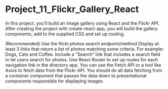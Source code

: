 # Project_11_Flickr_Gallery_React

In this project, you'll build an image gallery using React and the Flickr API. After creating the project with create-react-app, you will build the gallery components, add to the supplied CSS and set up routing.

(Recommended) Use the flickr.photos.search endpoint/method
Display at least 3 links that return a list of photos matching some criteria. For example: Dogs, Cats and Coffee.
Include a "Search" link that includes a search field to let users search for photos.
Use React Router to set up routes for each navigation link in the directory app.
You can use the Fetch API or a tool like Axios to fetch data from the Flickr API.
You should do all data fetching from a container component that passes the data down to presentational components responsible for displaying images
